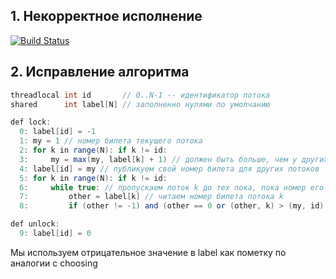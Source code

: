## 1. Некорректное исполнение
[![Build Status](https://travis-ci.com/ITMO-MPP-2017/lamport-lock-fail-Dogzik.svg?token=B2yLGFz6qwxKVjbLm9Ak&branch=master)](https://travis-ci.com/ITMO-MPP-2017/lamport-lock-fail-Dogzik)


## 2. Исправление алгоритма
```java
threadlocal int id       // 0..N-1 -- идентификатор потока
shared      int label[N] // заполненно нулями по умолчанию

def lock:
  0: label[id] = -1
  1: my = 1 // номер билета текущего потока
  2: for k in range(N): if k != id:
  3:     my = max(my, label[k] + 1) // должен быть больше, чем у других
  4: label[id] = my // публикуем свой номер билета для других потоков
  5: for k in range(N): if k != id:
  6:     while true: // пропускаем поток k до тех пока, пока номер его билета меньше
  7:         other = label[k] // читаем номер билета потока k
  8:         if (other != -1) and (other == 0 or (other, k) > (my, id)): break@6 // если номер его билета меньше, перестаем ждать  

def unlock:
  9: label[id] = 0
```

Мы используем отрицательное значение в label как пометку по аналогии с choosing

